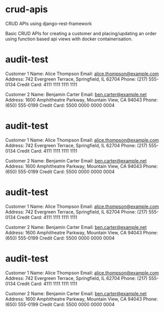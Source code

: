 # crud-apis
CRUD APIs using django-rest-framework


Basic CRUD APIs for creating a customer and placing/updating an order using function based api views with docker containerisation.

# audit-test

Customer 1
Name: Alice Thompson
Email: alice.thompson@example.com
Address: 742 Evergreen Terrace, Springfield, IL 62704
Phone: (217) 555-0134
Credit Card: 4111 1111 1111 1111

Customer 2
Name: Benjamin Carter
Email: ben.carter@example.net
Address: 1600 Amphitheatre Parkway, Mountain View, CA 94043
Phone: (650) 555-0199
Credit Card: 5500 0000 0000 0004


# audit-test

Customer 1
Name: Alice Thompson
Email: alice.thompson@example.com
Address: 742 Evergreen Terrace, Springfield, IL 62704
Phone: (217) 555-0134
Credit Card: 4111 1111 1111 1111

Customer 2
Name: Benjamin Carter
Email: ben.carter@example.net
Address: 1600 Amphitheatre Parkway, Mountain View, CA 94043
Phone: (650) 555-0199
Credit Card: 5500 0000 0000 0004


# audit-test

Customer 1
Name: Alice Thompson
Email: alice.thompson@example.com
Address: 742 Evergreen Terrace, Springfield, IL 62704
Phone: (217) 555-0134
Credit Card: 4111 1111 1111 1111

Customer 2
Name: Benjamin Carter
Email: ben.carter@example.net
Address: 1600 Amphitheatre Parkway, Mountain View, CA 94043
Phone: (650) 555-0199
Credit Card: 5500 0000 0000 0004


# audit-test

Customer 1
Name: Alice Thompson
Email: alice.thompson@example.com
Address: 742 Evergreen Terrace, Springfield, IL 62704
Phone: (217) 555-0134
Credit Card: 4111 1111 1111 1111

Customer 2
Name: Benjamin Carter
Email: ben.carter@example.net
Address: 1600 Amphitheatre Parkway, Mountain View, CA 94043
Phone: (650) 555-0199
Credit Card: 5500 0000 0000 0004
